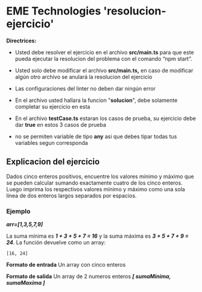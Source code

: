 # EME Technologies 'resolucion-ejercicio'

**Directrices:**

- Usted debe resolver el ejercicio en el archivo **src/main.ts** para que este pueda ejecutar la resolucion del problema con el comando “npm start”.

- Usted solo debe modificar el archivo **src/main.ts,** en caso de modificar algún otro archivo se anulará la resolucion del ejercicio

- Las configuraciones del linter no deben dar ningún error
- En el archivo usted hallara la funcion "**solucion**", debe solamente completar su ejercicio en esta
- En el archivo **testCase.ts** estaran los casos de prueba, su ejercicio debe dar **true** en estos 3 casos de prueba
- no se permiten variable de tipo **any** asi que debes tipar todas tus variables segun corresponda

## Explicacion del ejercicio

Dados cinco enteros positivos, encuentre los valores mínimo y máximo que se pueden calcular sumando exactamente cuatro de los cinco enteros. Luego imprima los respectivos valores mínimo y máximo como una sola línea de dos enteros largos separados por espacios.

### Ejemplo

**_arr=[1,3,5,7,9]_**

La suma mínima es **_1 + 3 + 5 + 7 = 16_** y la suma máxima es **_3 + 5 + 7 + 9 = 24_**. La función devuelve como un array:

```
[16, 24]
```

**Formato de entrada**
Un array con cinco enteros

**Formato de salida**
Un array de 2 numeros enteros **_[ sumaMinima, sumaMaxima ]_**
